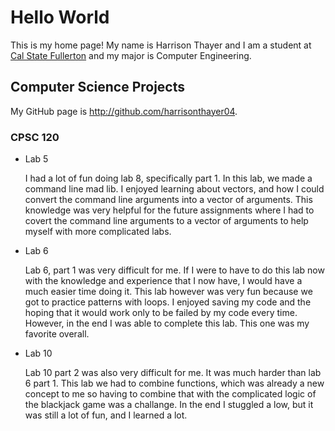 # Hello World

This is my home page! My name is Harrison Thayer and I am a student at [Cal State Fullerton](http://www.fullerton.edu/) and my major is Computer Engineering.

## Computer Science Projects

My GitHub page is http://github.com/harrisonthayer04.

### CPSC 120

* Lab 5

    I had a lot of fun doing lab 8, specifically part 1. In this lab, we
    made a command line mad lib. I enjoyed learning about vectors, and 
    how I could convert the command line arguments into a vector of 
    arguments. This knowledge was very helpful for the future assignments
    where I had to covert the command line arguments to a vector of 
    arguments to help myself with more complicated labs.

* Lab 6

    Lab 6, part 1 was very difficult for me. If I were to have to do this
    lab now with the knowledge and experience that I now have, I would
    have a much easier time doing it. This lab however was very fun
    because we got to practice patterns with loops. I enjoyed
    saving my code and the hoping that it would work only to be failed
    by my code every time. However, in the end I was able to complete
    this lab. This one was my favorite overall.

* Lab 10

    Lab 10 part 2 was also very difficult for me. It was much harder
    than lab 6 part 1. This lab we had to combine functions, which
    was already a new concept to me so having to combine that with 
    the complicated logic of the blackjack game was a challange. 
    In the end I stuggled a low, but it was still a lot of fun, and 
    I learned a lot.

